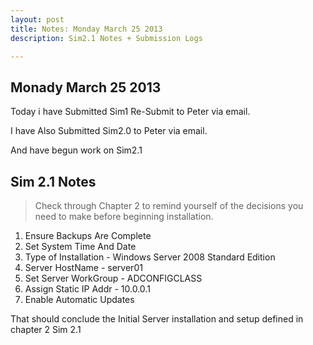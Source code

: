 ```yaml
---
layout: post
title: Notes: Monday March 25 2013
description: Sim2.1 Notes + Submission Logs

---
```

Monady March 25 2013
--------------------

Today i have Submitted Sim1 Re-Submit to Peter via email.

I have Also Submitted Sim2.0 to Peter via email.

And have begun work on Sim2.1

Sim 2.1 Notes
-------------

>Check through Chapter 2 to remind yourself of the decisions you need to make before beginning installation.

1. Ensure Backups Are Complete
2. Set System Time And Date
3. Type of Installation - Windows Server 2008 Standard Edition 
4. Server HostName - server01
5. Set Server WorkGroup - ADCONFIGCLASS
6. Assign Static IP Addr - 10.0.0.1
7. Enable Automatic Updates

That should conclude the Initial Server installation and setup defined in chapter 2 Sim 2.1
